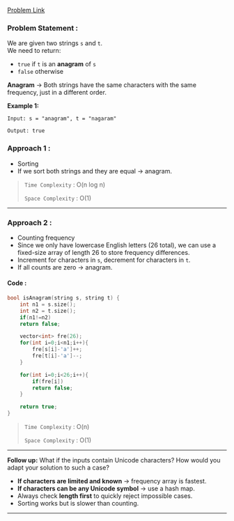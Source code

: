 [Problem Link](https://leetcode.com/problems/valid-anagram/description/)
### Problem Statement : 

We are given two strings `s` and `t`.  
We need to return:

- `true` if `t` is an **anagram** of `s`
- `false` otherwise
    
**Anagram** → Both strings have the same characters with the same frequency, just in a different order.

**Example 1:**

```
Input: s = "anagram", t = "nagaram"

Output: true
```

### Approach 1 :
- Sorting
- If we sort both strings and they are equal → anagram.


> `Time Complexity` : O(n log n)
> 
> `Space Complexity` : O(1) 


---

###  Approach 2 :

- Counting frequency
- Since we only have lowercase English letters (26 total), we can use a fixed-size array of length 26 to store frequency differences.
- Increment for characters in `s`, decrement for characters in `t`.
- If all counts are zero → anagram.

#### Code :

```cpp
bool isAnagram(string s, string t) {
	int n1 = s.size();
	int n2 = t.size();
	if(n1!=n2)
	return false;

	vector<int> fre(26);
	for(int i=0;i<n1;i++){
		fre[s[i]-'a']++;
		fre[t[i]-'a']--;
	}

	for(int i=0;i<26;i++){
		if(fre[i])
		return false;
	}

	return true;
}
```


> `Time Complexity` : O(n) 
> 
> `Space Complexity` : O(1) 

---

**Follow up:** What if the inputs contain Unicode characters? How would you adapt your solution to such a case?

- **If characters are limited and known** → frequency array is fastest.
- **If characters can be any Unicode symbol** → use a hash map.
- Always check **length first** to quickly reject impossible cases.
- Sorting works but is slower than counting.

---

